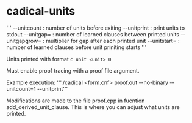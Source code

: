 # cadical-units

'''
--unitcount           : number of units before exiting
--unitprint         : print units to stdout
--unitgap=<N>       : number of learned clauses between printed units
--unitgapgrow=<N>   : multiplier for gap after each printed unit
--unitstart=<N>     : number of learned clauses before unit priniting starts
'''

Units printed with format `c unit <unit> 0`

Must enable proof tracing with a proof file argument.

Example execution:
'''./cadical <form.cnf> proof.out --no-binary --unitcount=1 --unitprint'''

Modifications are made to the file proof.cpp in fucntion add_derived_unit_clause. This is where you can adjust what units are printed.